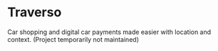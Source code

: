# Traverso
Car shopping and digital car payments made easier with location and context. (Project temporarily not maintained)
